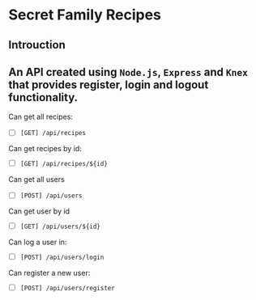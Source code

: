 # Secret Family Recipes

## Introuction
## An API created using `Node.js`, `Express` and `Knex` that provides register, login and logout functionality.


Can get all recipes:
- [ ] `[GET] /api/recipes`

Can get recipes by id:
- [ ] `[GET] /api/recipes/${id}`


Can get all users
- [ ] `[POST] /api/users`

Can get user by id
- [ ] `[GET] /api/users/${id}`


Can log a user in:
- [ ] `[POST] /api/users/login`


Can register a new user:
- [ ] `[POST] /api/users/register`




